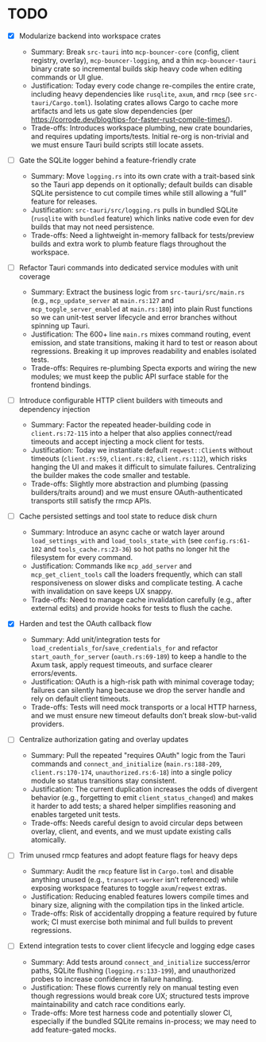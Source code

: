 # TODO

- [x] Modularize backend into workspace crates
  - Summary: Break `src-tauri` into `mcp-bouncer-core` (config, client registry, overlay), `mcp-bouncer-logging`, and a thin `mcp-bouncer-tauri` binary crate so incremental builds skip heavy code when editing commands or UI glue.
  - Justification: Today every code change re-compiles the entire crate, including heavy dependencies like `rusqlite`, `axum`, and `rmcp` (see `src-tauri/Cargo.toml`). Isolating crates allows Cargo to cache more artifacts and lets us gate slow dependencies (per https://corrode.dev/blog/tips-for-faster-rust-compile-times/).
  - Trade-offs: Introduces workspace plumbing, new crate boundaries, and requires updating imports/tests. Initial re-org is non-trivial and we must ensure Tauri build scripts still locate assets.

- [ ] Gate the SQLite logger behind a feature-friendly crate
  - Summary: Move `logging.rs` into its own crate with a trait-based sink so the Tauri app depends on it optionally; default builds can disable SQLite persistence to cut compile times while still allowing a “full” feature for releases.
  - Justification: `src-tauri/src/logging.rs` pulls in bundled SQLite (`rusqlite` with `bundled` feature) which links native code even for dev builds that may not need persistence.
  - Trade-offs: Need a lightweight in-memory fallback for tests/preview builds and extra work to plumb feature flags throughout the workspace.

- [ ] Refactor Tauri commands into dedicated service modules with unit coverage
  - Summary: Extract the business logic from `src-tauri/src/main.rs` (e.g., `mcp_update_server` at `main.rs:127` and `mcp_toggle_server_enabled` at `main.rs:180`) into plain Rust functions so we can unit-test server lifecycle and error branches without spinning up Tauri.
  - Justification: The 600+ line `main.rs` mixes command routing, event emission, and state transitions, making it hard to test or reason about regressions. Breaking it up improves readability and enables isolated tests.
  - Trade-offs: Requires re-plumbing Specta exports and wiring the new modules; we must keep the public API surface stable for the frontend bindings.

- [ ] Introduce configurable HTTP client builders with timeouts and dependency injection
  - Summary: Factor the repeated header-building code in `client.rs:72-115` into a helper that also applies connect/read timeouts and accept injecting a mock client for tests.
  - Justification: Today we instantiate default `reqwest::Client`s without timeouts (`client.rs:59`, `client.rs:82`, `client.rs:112`), which risks hanging the UI and makes it difficult to simulate failures. Centralizing the builder makes the code smaller and testable.
  - Trade-offs: Slightly more abstraction and plumbing (passing builders/traits around) and we must ensure OAuth-authenticated transports still satisfy the rmcp APIs.

- [ ] Cache persisted settings and tool state to reduce disk churn
  - Summary: Introduce an async cache or watch layer around `load_settings_with` and `load_tools_state_with` (see `config.rs:61-102` and `tools_cache.rs:23-36`) so hot paths no longer hit the filesystem for every command.
  - Justification: Commands like `mcp_add_server` and `mcp_get_client_tools` call the loaders frequently, which can stall responsiveness on slower disks and complicate testing. A cache with invalidation on save keeps UX snappy.
  - Trade-offs: Need to manage cache invalidation carefully (e.g., after external edits) and provide hooks for tests to flush the cache.

- [x] Harden and test the OAuth callback flow
  - Summary: Add unit/integration tests for `load_credentials_for`/`save_credentials_for` and refactor `start_oauth_for_server` (`oauth.rs:69-189`) to keep a handle to the Axum task, apply request timeouts, and surface clearer errors/events.
  - Justification: OAuth is a high-risk path with minimal coverage today; failures can silently hang because we drop the server handle and rely on default client timeouts.
  - Trade-offs: Tests will need mock transports or a local HTTP harness, and we must ensure new timeout defaults don’t break slow-but-valid providers.

- [ ] Centralize authorization gating and overlay updates
  - Summary: Pull the repeated "requires OAuth" logic from the Tauri commands and `connect_and_initialize` (`main.rs:188-209`, `client.rs:170-174`, `unauthorized.rs:6-18`) into a single policy module so status transitions stay consistent.
  - Justification: The current duplication increases the odds of divergent behavior (e.g., forgetting to emit `client_status_changed`) and makes it harder to add tests; a shared helper simplifies reasoning and enables targeted unit tests.
  - Trade-offs: Needs careful design to avoid circular deps between overlay, client, and events, and we must update existing calls atomically.

- [ ] Trim unused rmcp features and adopt feature flags for heavy deps
  - Summary: Audit the `rmcp` feature list in `Cargo.toml` and disable anything unused (e.g., `transport-worker` isn’t referenced) while exposing workspace features to toggle `axum`/`reqwest` extras.
  - Justification: Reducing enabled features lowers compile times and binary size, aligning with the compilation tips in the linked article.
  - Trade-offs: Risk of accidentally dropping a feature required by future work; CI must exercise both minimal and full builds to prevent regressions.

- [ ] Extend integration tests to cover client lifecycle and logging edge cases
  - Summary: Add tests around `connect_and_initialize` success/error paths, SQLite flushing (`logging.rs:133-199`), and unauthorized probes to increase confidence in failure handling.
  - Justification: These flows currently rely on manual testing even though regressions would break core UX; structured tests improve maintainability and catch race conditions early.
  - Trade-offs: More test harness code and potentially slower CI, especially if the bundled SQLite remains in-process; we may need to add feature-gated mocks.
